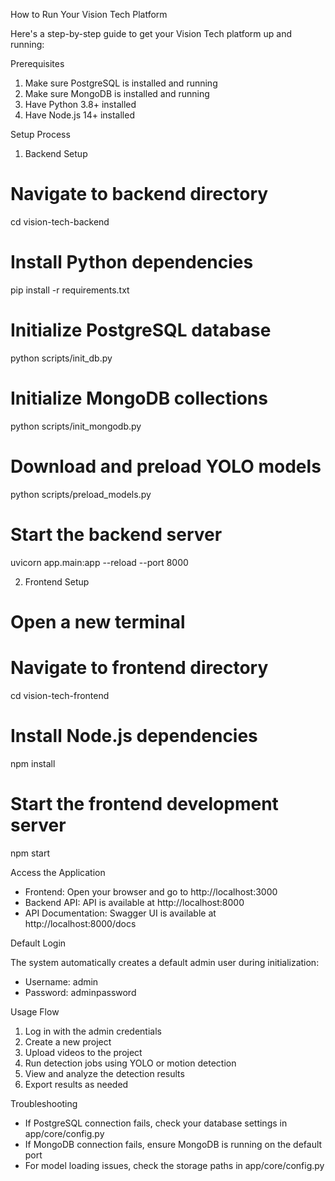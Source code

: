 How to Run Your Vision Tech Platform

Here's a step-by-step guide to get your Vision Tech platform up and running:

Prerequisites

1. Make sure PostgreSQL is installed and running
2. Make sure MongoDB is installed and running
3. Have Python 3.8+ installed
4. Have Node.js 14+ installed

Setup Process

1. Backend Setup

# Navigate to backend directory

cd vision-tech-backend

# Install Python dependencies

pip install -r requirements.txt

# Initialize PostgreSQL database

python scripts/init_db.py

# Initialize MongoDB collections

python scripts/init_mongodb.py

# Download and preload YOLO models

python scripts/preload_models.py

# Start the backend server

uvicorn app.main:app --reload --port 8000

2. Frontend Setup

# Open a new terminal

# Navigate to frontend directory

cd vision-tech-frontend

# Install Node.js dependencies

npm install

# Start the frontend development server

npm start

Access the Application

- Frontend: Open your browser and go to http://localhost:3000
- Backend API: API is available at http://localhost:8000
- API Documentation: Swagger UI is available at http://localhost:8000/docs

Default Login

The system automatically creates a default admin user during initialization:

- Username: admin
- Password: adminpassword

Usage Flow

1. Log in with the admin credentials
2. Create a new project
3. Upload videos to the project
4. Run detection jobs using YOLO or motion detection
5. View and analyze the detection results
6. Export results as needed

Troubleshooting

- If PostgreSQL connection fails, check your database settings in app/core/config.py
- If MongoDB connection fails, ensure MongoDB is running on the default port
- For model loading issues, check the storage paths in app/core/config.py
